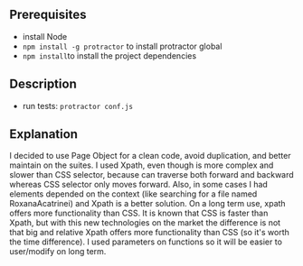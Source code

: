 ## Prerequisites
- install Node 
- `npm install -g protractor` to install protractor global
- `npm install`to install the project dependencies

## Description
- run tests: `protractor conf.js`

## Explanation
I decided to use Page Object for a clean code, avoid duplication, and better maintain on the suites.
I used Xpath, even though is more complex and slower than CSS selector, because can traverse both forward and backward whereas CSS selector only moves forward.
Also, in some cases I had elements depended on the context (like searching for a file named RoxanaAcatrinei) and Xpath is a better solution. 
On a long term use, xpath offers more functionality than CSS. 
It is known that CSS is faster than Xpath, but with this new technologies on the market the difference is not that big and relative Xpath offers more functionality than CSS (so it's worth the time difference).
I used parameters on functions so it will be easier to user/modify on long term.
